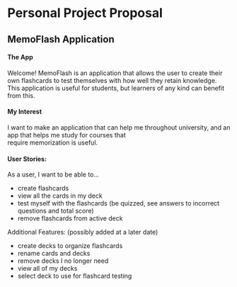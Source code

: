 # Personal Project Proposal

## MemoFlash Application


#### The App

Welcome! MemoFlash is an application that allows the user to create their own flashcards to test themselves with how
well they retain knowledge. This application is useful for students, but learners of any kind can benefit from this.

#### My Interest

I want to make an application that can help me throughout university, and an app that helps me study for courses that  
require memorization is useful.


#### User Stories:  

As a user, I want to be able to... 
- create flashcards
- view all the cards in my deck
- test myself with the flashcards (be quizzed, see answers to incorrect questions and total score)
- remove flashcards from active deck

Additional Features: (possibly added at a later date)
- create decks to organize flashcards
- rename cards and decks
- remove decks I no longer need
- view all of my decks
- select deck to use for flashcard testing 


